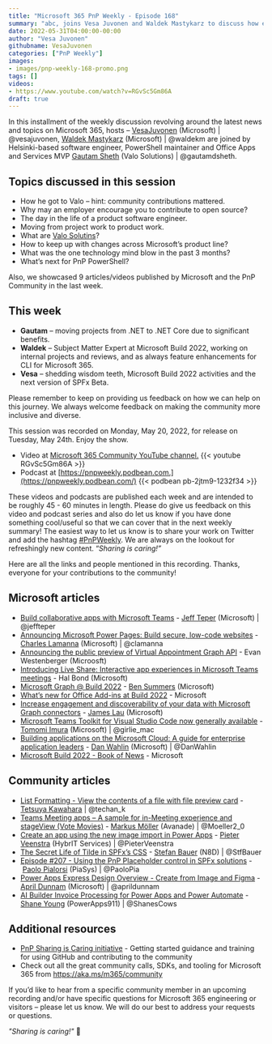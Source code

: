```yaml
---
title: "Microsoft 365 PnP Weekly - Episode 168"
summary: "abc, joins Vesa Juvonen and Waldek Mastykarz to discuss how employers may look at open-source, keeping up with product changes and what’s next for PowerShell?  Latest articles/videos from Microsoft and Community."
date: 2022-05-31T04:00:00-00:00
author: "Vesa Juvonen"
githubname: VesaJuvonen
categories: ["PnP Weekly"]
images:
- images/pnp-weekly-168-promo.png
tags: []
videos:
- https://www.youtube.com/watch?v=RGvSc5Gm86A
draft: true
---
```


In this installment of the weekly discussion revolving around the latest news and topics on Microsoft 365, hosts – [VesaJuvonen](http://twitter.com/vesajuvonen) (Microsoft) \| @vesajuvonen, [Waldek Mastykarz](http://twitter.com/waldekm) (Microsoft) \| @waldekm are joined by Helsinki-based software engineer, PowerShell maintainer and Office Apps and Services MVP [Gautam Sheth](http://twitter.com/gautamdsheth) (Valo Solutions) \| @gautamdsheth. 

## Topics discussed in this session

* How he got to Valo – hint: community contributions mattered.
* Why may an employer encourage you to contribute to open source?
* The day in the life of a product software engineer.
* Moving from project work to product work.
* What are [Valo Solutins](https://www.valosolutions.com/)?
* How to keep up with changes across Microsoft’s product line?
* What was the one technology mind blow in the past 3 months?
* What’s next for PnP PowerShell?

Also, we showcased 9 articles/videos published by Microsoft and the PnP Community in the last week.  

## This week

* **Gautam** – moving projects from .NET to .NET Core due to significant benefits.
* **Waldek** – Subject Matter Expert at Microsoft Build 2022, working on internal projects and reviews, and as always feature enhancements for CLI for Microsoft 365.
* **Vesa** – shedding wisdom teeth, Microsoft Build 2022 activities and the next version of SPFx Beta.

Please remember to keep on providing us feedback on how we can help on this journey. We always welcome feedback on making the community more inclusive and diverse.

This session was recorded on Monday, May 20, 2022, for release on Tuesday, May 24th. Enjoy the show.  

*   Video at [Microsoft 365 Community YouTube channel.](https://aka.ms/m365pnp-videos)
    {{< youtube RGvSc5Gm86A >}}
*   Podcast at [https://pnpweekly.podbean.com.](https://pnpweekly.podbean.com/) 
    {{< podbean pb-2jtm9-1232f34 >}}

These videos and podcasts are published each week and are intended to be roughly 45 - 60 minutes in length.  Please do give us feedback on this video and podcast series and also do let us know if you have done something cool/useful so that we can cover that in the next weekly summary! The easiest way to let us know is to share your work on Twitter and add the hashtag [#PnPWeekly](https://twitter.com/search?q=%23pnpweekly). We are always on the lookout for refreshingly new content. “_Sharing is caring!”_ 

Here are all the links and people mentioned in this recording. Thanks, everyone for your contributions to the community!

## Microsoft articles

* [Build collaborative apps with Microsoft Teams](https://www.microsoft.com/en-us/microsoft-365/blog/2022/05/24/build-collaborative-apps-with-microsoft-teams/) - [Jeff Teper](https://twitter.com/jeffteper) (Microsoft) | @jeffteper
* [Announcing Microsoft Power Pages: Build secure, low-code websites](https://powerpages.microsoft.com/en-gb/blog/announcing-microsoft-power-pages-build-secure-low-code-websites/) - [Charles Lamanna](https://twitter.com/clamanna) (Microsoft) | @clamanna
* [Announcing the public preview of Virtual Appointment Graph API](https://techcommunity.microsoft.com/t5/microsoft-teams-blog/announcing-the-public-preview-of-virtual-appointment-graph-api/ba-p/3408285) - Evan Westenberger (Microosft)
* [Introducing Live Share: Interactive app experiences in Microsoft Teams meetings](https://devblogs.microsoft.com/microsoft365dev/introducing-live-share-interactive-app-experiences-in-microsoft-teams-meetings/) - Hal Bond (Microsoft)
* [Microsoft Graph @ Build 2022](https://devblogs.microsoft.com/microsoft365dev/microsoft-graph-build-2022/) - [Ben Summers](https://www.linkedin.com/in/benjamin-summers-8461921/) (Microsoft)
* [What’s new for Office Add-ins at Build 2022](https://devblogs.microsoft.com/microsoft365dev/whats-new-for-office-add-ins-at-build-2022/) - Microsoft
* [Increase engagement and discoverability of your data with Microsoft Graph connectors](https://devblogs.microsoft.com/microsoft365dev/increase-engagement-and-discoverability-of-your-data-with-microsoft-graph-connectors/) - [James Lau](https://www.linkedin.com/in/jmslau/) (Microsoft)
* [Microsoft Teams Toolkit for Visual Studio Code now generally available](https://devblogs.microsoft.com/microsoft365dev/microsoft-teams-toolkit-for-visual-studio-code-now-generally-available/) - [Tomomi Imura](https://twitter.com/girlie_mac) (Microsoft) | @girlie_mac
* [Building applications on the Microsoft Cloud: A guide for enterprise application leaders](https://devblogs.microsoft.com/microsoft365dev/building-applications-on-the-microsoft-cloud-a-guide-for-enterprise-application-leaders/) - [Dan Wahlin](https://twitter.com/DanWahlin) (Microsoft) | @DanWahlin
* [Microsoft Build 2022 - Book of News](https://news.microsoft.com/build-2022-book-of-news/) - Microsoft

## Community articles

* [List Formatting - View the contents of a file with file preview card](https://pnp.github.io/blog/post/list-formatting-view-the-contents-of-a-file-with-file-preview-card/) - [Tetsuya Kawahara](https://twitter.com/techan_k) | @techan_k
* [Teams Meeting apps – A sample for in-Meeting experience and stageView (Vote Movies)](https://mmsharepoint.wordpress.com/2022/05/26/teams-meeting-apps-a-sample-for-in-meeting-experience-and-stageview-vote-movies/) - [Markus Möller](https://twitter.com/Moeller2_0) (Avanade) | @Moeller2_0
* [Create an app using the new image import in Power Apps](https://sharepains.com/2022/05/27/create-app-new-image-import-power-apps/) - [Pieter Veenstra](https://twitter.com/PieterVeenstra) (HybrIT Services) | @PieterVeenstra
* [The Secret Life of Tilde in SPFx’s CSS](https://n8d.at/the-secret-life-of-tilde-in-spfxs-css) - [Stefan Bauer](https://twitter.com/StfBauer) (N8D) | @StfBauer
* [Episode #207 - Using the PnP Placeholder control in SPFx solutions](https://www.youtube.com/watch?v=vbuEARwoPu8)  - [Paolo Pialorsi](https://twitter.com/PaoloPia) (PiaSys) | @PaoloPia
* [Power Apps Express Design Overview - Create from Image and Figma](https://www.youtube.com/watch?v=UB5-BVEtAY0) - [April Dunnam](https://twitter.com/aprildunnam) (Microsoft) | @aprildunnam
* [AI Builder Invoice Processing for Power Apps and Power Automate](https://www.youtube.com/watch?v=ogFz7BbLfvc) - [Shane Young](https://twitter.com/ShanesCows) (PowerApps911) | @ShanesCows
  
## Additional resources


* [PnP Sharing is Caring initiative](https://aka.ms/sharing-is-caring) - Getting started guidance and training for using GitHub and contributing to the community
* Check out all the great community calls, SDKs, and tooling for Microsoft 365 from <https://aka.ms/m365/community>

If you’d like to hear from a specific community member in an upcoming recording and/or have specific questions for Microsoft 365 engineering or visitors – please let us know. We will do our best to address your requests or questions.

_"Sharing is caring!"_ 🧡
